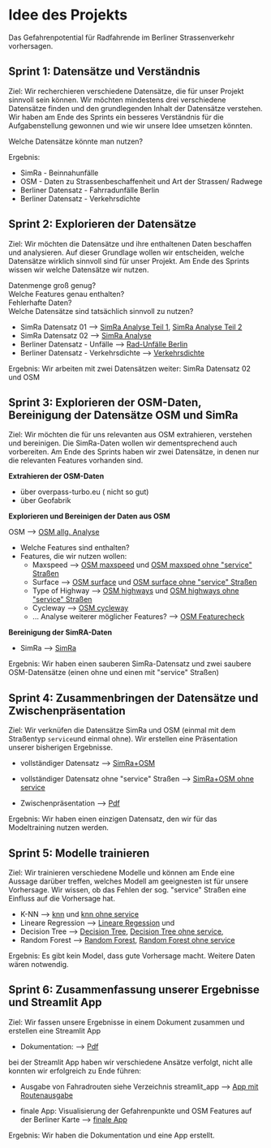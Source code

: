 # Idee des Projekts

Das Gefahrenpotential für Radfahrende im Berliner Strassenverkehr vorhersagen.


## Sprint 1: Datensätze und Verständnis

Ziel: Wir recherchieren verschiedene Datensätze, die für unser Projekt sinnvoll sein können.
Wir möchten mindestens drei verschiedene Datensätze finden und den grundlegenden Inhalt der Datensätze verstehen.  
Wir haben am Ende des Sprints ein besseres Verständnis für die Aufgabenstellung gewonnen und wie wir unsere Idee umsetzen könnten.

Welche Datensätze könnte man nutzen?

Ergebnis:
- SimRa - Beinnahunfälle 
- OSM  - Daten zu Strassenbeschaffenheit und Art der Strassen/ Radwege
- Berliner Datensatz - Fahrradunfälle Berlin
- Berliner Datensatz - Verkehrsdichte



## Sprint 2: Explorieren der Datensätze

Ziel: Wir möchten die Datensätze und ihre enthaltenen Daten beschaffen und analysieren. Auf dieser Grundlage wollen wir entscheiden, welche Datensätze wirklich sinnvoll sind für unser Projekt. Am Ende des Sprints wissen wir welche Datensätze wir nutzen.

Datenmenge groß genug?  
Welche Features genau enthalten?  
Fehlerhafte Daten?  
Welche Datensätze sind tatsächlich sinnvoll zu nutzen?  

- SimRa Datensatz 01  -->  [SimRa Analyse Teil 1](notebooks/simra/01_simra_data_analysis.ipynb), [SimRa Analyse Teil 2](notebooks/simra/02_simra_data_analysis.ipynb)
- SimRa Datensatz 02  -->  [SimRa Analyse](notebooks/simra/simra_data_all.ipynb)
- Berliner Datensatz - Unfälle -->  [Rad-Unfälle Berlin](notebooks/Radunfaelle_datensatz_extr.ipynb)
- Berliner Datensatz - Verkehrsdichte  -->  [Verkehrsdichte](notebooks/Verkehrsdichte/Stammdaten.ipynb)

Ergebnis: Wir arbeiten mit zwei Datensätzen weiter: SimRa Datensatz 02 und OSM 


## Sprint 3: Explorieren der OSM-Daten, Bereinigung der Datensätze OSM und SimRa

Ziel: Wir möchten die für uns relevanten aus OSM extrahieren, verstehen und bereinigen. Die SimRa-Daten wollen wir dementsprechend auch vorbereiten.
Am Ende des Sprints haben wir zwei Datensätze, in denen nur die relevanten Features vorhanden sind.

**Extrahieren der OSM-Daten**
- über overpass-turbo.eu ( nicht so gut)
- über Geofabrik 


**Explorieren und Bereinigen der Daten aus OSM**  

OSM -->   [OSM allg. Analyse](notebooks/osm/OSM_network_type_cycle_analyse1.ipynb)

- Welche Features sind enthalten?
- Features, die wir nutzen wollen:
    - Maxspeed  -->  [OSM maxspeed](notebooks/osm/osm_maxspeed.ipynb) und
      [OSM maxsped ohne "service" Straßen](notebooks/osm/osm_maxspeed_noservice.ipynb)
    - Surface -->   [OSM surface](notebooks/osm/osm_surface.ipynb) und
      [OSM surface ohne "service" Straßen](notebooks/osm/osm_surface_noservice.ipynb)
    - Type of Highway -->   [OSM highways](notebooks/osm/osm_highway.ipynb) und
      [OSM highways ohne "service" Straßen](notebooks/osm/osm_highway_no_service.ipynb)
    - Cycleway -->   [OSM cycleway](notebooks/osm/osm_cycleway_bicycle.ipynb)
    - ...
Analyse weiterer möglicher Features? -->  [OSM Featurecheck](notebooks/osm/osm_features_check.ipynb)



**Bereinigung der SimRA-Daten**

- SimRa -->  [SimRa](notebooks/simra/simra_data_all.ipynb)


Ergebnis: Wir haben einen sauberen SimRa-Datensatz und zwei saubere OSM-Datensätze (einen ohne und einen mit "service" Straßen)


## Sprint 4: Zusammenbringen der Datensätze und Zwischenpräsentation

Ziel: Wir verknüfen die Datensätze SimRa und OSM (einmal mit dem Straßentyp `service`und einmal ohne). Wir erstellen eine Präsentation unserer bisherigen Ergebnisse.

- vollständiger Datensatz -->  [SimRa+OSM](notebooks/joined_datasets/simra_plus_osm_all.ipynb)
- vollständiger Datensatz ohne "service" Straßen --> [SimRa+OSM ohne service](notebooks/joined_datasets/simra_osm_no_service_all.geojson)


  
- Zwischenpräsentation --> [Pdf](Zwischenpräsentation_IKT.pdf)

Ergebnis: Wir haben einen einzigen Datensatz, den wir für das Modeltraining nutzen werden.

## Sprint 5: Modelle trainieren

Ziel: Wir trainieren verschiedene Modelle und können am Ende eine Aussage darüber treffen, welches Modell am geeignesten ist für unsere Vorhersage.
Wir wissen, ob das Fehlen der sog. "service" Straßen eine Einfluss auf die Vorhersage hat.

- K-NN -->  [knn](notebooks/training/kNN.ipynb) und [knn ohne service](notebooks/training/kNN_ohne.ipynb)
- Lineare Regression -->  [Lineare Regession](notebooks/training/lineareRegression.ipynb) und
- Decision Tree -->  [Decision Tree](notebooks/training/decision_tree/decision_trees.ipynb),
  [Decision Tree ohne service](notebooks/training/decision_tree/decision_trees_without_service.ipynb), 
- Random Forest -->  [Random Forest](notebooks/training/random_forest/random_forest_2.ipynb), 
[Random Forest ohne service](notebooks/training/random_forest/random_forest_noservice.ipynb)


Ergebnis: Es gibt kein Model, dass gute Vorhersage macht. Weitere Daten wären notwendig.

## Sprint 6: Zusammenfassung unserer Ergebnisse und Streamlit App

Ziel: Wir fassen unsere Ergebnisse in einem Dokument zusammen und erstellen eine Streamlit App

- Dokumentation:  --> [Pdf](Dokumentation_03.pdf)  

bei der Streamlit App haben wir verschiedene Ansätze verfolgt, nicht alle konnten wir erfolgreich zu Ende führen:
- Ausgabe von Fahradrouten siehe Verzeichnis streamlit_app --> [App mit Routenausgabe](streamlit_app/SafeCycling.py) 

- finale App:  Visualisierung der Gefahrenpunkte und OSM Features auf der Berliner Karte --> [finale App](streamlit_app_02/safecycling.py)  

Ergebnis: Wir haben die Dokumentation und eine App erstellt.


